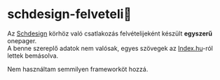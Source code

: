 # schdesign-felveteli🌽

Az [Schdesign](https://schdesign.hu) körhöz való csatlakozás felvételijeként készült **egyszerű** onepager.  
A benne szereplő adatok nem valósak, egyes szövegek az [Index.hu](https://index.hu)-ról lettek bemásolva.  
  
  Nem használtam semmilyen frameworköt hozzá.